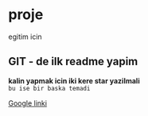 # proje
egitim icin
## GIT - de ilk readme yapim

**kalin yapmak icin iki kere star yazilmali** <br>
`bu ise bir baska temadi`

[Google linki](http://www.google.com)

